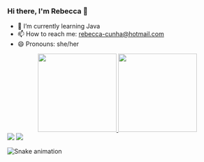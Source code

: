 ### Hi there, I'm Rebecca 👋

- 🌱 I’m currently learning Java
- 📫 How to reach me: rebecca-cunha@hotmail.com
- 😄 Pronouns: she/her




<div align="center">
  <a href="https://github.com/acceberc">
  <img height="180em" src="https://github-readme-stats.vercel.app/api?username=acceberc&show_icons=true&theme=light&include_all_commits=true&count_private=true"/>
  <img height="180em" src="https://github-readme-stats.vercel.app/api/top-langs/?username=acceberc&layout=compact&langs_count=7&theme=light"/>
</div>
  
<div> 
  <a href = "mailto:rebecca-cunha@hotmail.com"><img src="https://img.shields.io/badge/-Gmail-%23333?style=for-the-badge&logo=gmail&logoColor=white" target="_blank"></a>
  <a href="https://www.linkedin.com/in/rebecca-cruz-26b97511a/" target="_blank"><img src="https://img.shields.io/badge/-LinkedIn-%230077B5?style=for-the-badge&logo=linkedin&logoColor=white" target="_blank"></a> 
 
  ![Snake animation](https://github.com/acceberc/acceberc/blob/output/github-contribution-grid-snake.svg)
  
</div>
